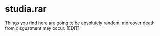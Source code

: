 # studia.rar
Things you find here are going to be absolutely random, moreover death from disgustment may occur.
[EDIT]

